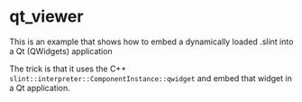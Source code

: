 # qt_viewer

This is an example that shows how to embed a dynamically loaded .slint into a Qt (QWidgets) application

The trick is that it uses the C++ `slint::interpreter::ComponentInstance::qwidget` and embed
that widget in a Qt application.
